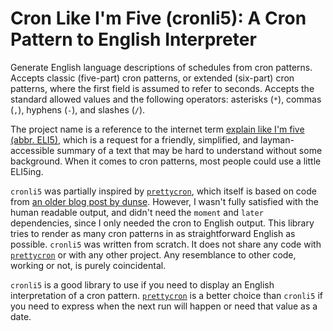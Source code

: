Cron Like I'm Five (cronli5): A Cron Pattern to English Interpreter
===================================================================

Generate English language descriptions of schedules from cron patterns.
Accepts classic (five-part) cron patterns, or extended (six-part) cron
patterns, where the first field is assumed to refer to seconds. Accepts the
standard allowed values and the following operators: asterisks (`*`), commas
(`,`), hyphens (`-`), and slashes (`/`).

The project name is a reference to the internet term [explain like I'm five
(abbr. ELI5)][eli5], which is a request for a friendly, simplified, and
layman-accessible summary of a text that may be hard to understand without
some background. When it comes to cron patterns, most people could use a
little ELI5ing.

`cronli5` was partially inspired by [`prettycron`][prettycron], which itself
is based on code from [an older blog post by dunse][hrce]. However, I wasn't
fully satisfied with the human readable output, and didn't need the `moment`
and `later` dependencies, since I only needed the cron to English output.
This library tries to render as many cron patterns in as straightforward
English as possible. `cronli5` was written from scratch. It does not
share any code with [`prettycron`][prettycron] or with any other project.
Any resemblance to other code, working or not, is purely coincidental.

`cronli5` is a good library to use if you need to display an English
interpretation of a cron pattern. [`prettycron`][prettycron] is a better
choice than `cronli5` if you need to express when the next run will happen
or need that value as a date.

[prettycron]: https://github.com/azza-bazoo/prettycron
[hrce]: http://dsysadm.blogspot.com/2012/09/human-readable-cron-expressions-using.html
[eli5]: https://www.reddit.com/r/explainlikeimfive/